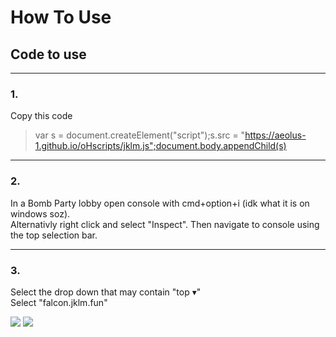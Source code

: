 # How To Use<br>

## Code to use
<hr>

### 1.
Copy this code

 > var s = document.createElement("script");s.src = "https://aeolus-1.github.io/oHscripts/jklm.js";document.body.appendChild(s)
<hr>

### 2.

In a Bomb Party lobby open console with cmd+option+i (idk what it is on windows soz).<br>
Alternativly right click and select "Inspect". Then navigate to console using the top selection bar.
<hr>

### 3.

Select the drop down that may contain "top ▾"<br>
Select "falcon.jklm.fun"
<p float="left">
  <img src="https://user-images.githubusercontent.com/102002218/186060406-050cbc13-89d5-4a20-a7e2-747455f36c6b.png"></img> <img src="https://user-images.githubusercontent.com/102002218/186060370-93e7319f-1de2-4c3c-8b0d-56c6d465e805.png"></img>
</p>




